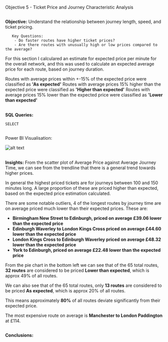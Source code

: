 Objective 5 - Ticket Price and Journey Characteristic Analysis
##
**Objective:** Understand the relationship between journey length, speed, and ticket pricing.

       Key Questions:
        - Do faster routes have higher ticket prices?
        - Are there routes with unusually high or low prices compared to the average?
For this section I calculared an estimate for expected price per minute for the overall network, and this was used to calculate an expected average price for each route, based on journey duration.

Routes with average prices within +-15% of the expected price were classified as **'As expected'**
Routes with average prices 15% higher than the expected price were classified as **'Higher than expected'**
Routes with average prices 15% lower than the expected price were classified as **'Lower than expected'**
##
**SQL Queries:** 

```
SELECT

```
##
Power BI Visualisation:

![alt text](https://github.com/tomredfern24/UK-Rail-Ticket-Sales-Analysis-SQL-PowerBI/blob/main/Visualisations/5.%20Ticket%20Price%20Analysis.png)
##
**Insights:**
From the scatter plot of Average Price against Average Journey Time, we can see from the trendline that there is a general trend towards higher prices.

In general the highest priced tickets are for journeys between 100 and 150 minutes long. A large proportion of these are priced higher than expected, based on the expected price estimation calculated.

There are some notable outliers, 4 of the longest routes by journey time are on average priced much lower than their expected prices. These are:

- **Birmingham New Street to Edinburgh, priced on average £39.06 lower than the expected price**
- **Edinburgh Waverley to London Kings Cross priced on average £44.60 lower than the expected price**
- **London Kings Cross to Edinburgh Waverley priced on average £48.32 lower than the expected price**
- **York to Edinburgh, priced on average £22.48 lower than the expected price**

From the pie chart in the bottom left we can see that of the 65 total routes, **32 routes** are considered to be priced **Lower than expected**, which is approx 49% of all routes.

We can also see that of the 65 total routes, only **13 routes** are considered to be priced **As expected**, which is approx 20% of all routes.

This means approximately **80%** of all routes deviate significantly from their expected price.

The most expensive route on average is **Manchester to London Paddington** at £114.

##
**Conclusions:**
